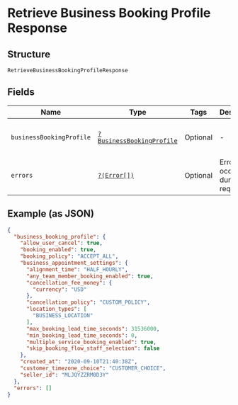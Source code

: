 
# Retrieve Business Booking Profile Response

## Structure

`RetrieveBusinessBookingProfileResponse`

## Fields

| Name | Type | Tags | Description | Getter | Setter |
|  --- | --- | --- | --- | --- | --- |
| `businessBookingProfile` | [`?BusinessBookingProfile`](/doc/models/business-booking-profile.md) | Optional | - | getBusinessBookingProfile(): ?BusinessBookingProfile | setBusinessBookingProfile(?BusinessBookingProfile businessBookingProfile): void |
| `errors` | [`?(Error[])`](/doc/models/error.md) | Optional | Errors that occurred during the request. | getErrors(): ?array | setErrors(?array errors): void |

## Example (as JSON)

```json
{
  "business_booking_profile": {
    "allow_user_cancel": true,
    "booking_enabled": true,
    "booking_policy": "ACCEPT_ALL",
    "business_appointment_settings": {
      "alignment_time": "HALF_HOURLY",
      "any_team_member_booking_enabled": true,
      "cancellation_fee_money": {
        "currency": "USD"
      },
      "cancellation_policy": "CUSTOM_POLICY",
      "location_types": [
        "BUSINESS_LOCATION"
      ],
      "max_booking_lead_time_seconds": 31536000,
      "min_booking_lead_time_seconds": 0,
      "multiple_service_booking_enabled": true,
      "skip_booking_flow_staff_selection": false
    },
    "created_at": "2020-09-10T21:40:38Z",
    "customer_timezone_choice": "CUSTOMER_CHOICE",
    "seller_id": "MLJQYZZRM0D3Y"
  },
  "errors": []
}
```

